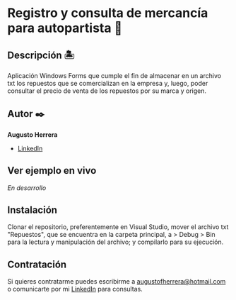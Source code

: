 #  Registro y consulta de mercancía para autopartista 🚗

## Descripción 🏝

Aplicación Windows Forms que cumple el fin de almacenar en un archivo txt los repuestos que se comercializan en la empresa y, luego, poder consultar el precio de venta de los repuestos por su marca y origen.

## Autor ✒️
**Augusto Herrera**

* [LinkedIn](https://www.linkedin.com/in/herreraaugusto/)

## Ver ejemplo en vivo 
_En desarrollo_

## Instalación 
Clonar el repositorio, preferentemente en Visual Studio, mover el archivo txt "Repuestos", que se encuentra en la carpeta principal, a > Debug > Bin para la lectura y manipulación del archivo; y compilarlo para su ejecución.
  
## Contratación
Si quieres contratarme puedes escribirme a augustofherrera@hotmail.com o comunicarte por mi [LinkedIn](https://www.linkedin.com/in/herreraaugusto/) para consultas.
